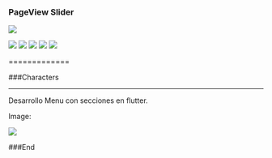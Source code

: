 ### PageView Slider

![](https://flutter-es.io/assets/flutter-lockup-4cb0ee072ab312e59784d9fbf4fb7ad42688a7fdaea1270ccf6bbf4f34b7e03f.svg)

![](https://img.shields.io/github/stars/ayllondark/editor.md.svg) ![](https://img.shields.io/github/forks/ayllondark/editor.md.svg) ![](https://img.shields.io/github/tag/ayllondark/editor.md.svg) ![](https://img.shields.io/github/release/ayllondark/editor.md.svg) ![](https://img.shields.io/github/issues/ayllondark/editor.md.svg)

=============

###Characters
                
----
Desarrollo Menu con secciones en flutter.


Image:

![](http://www.creativalatam.com/images/diseno-menu-flutter.gif)



###End

